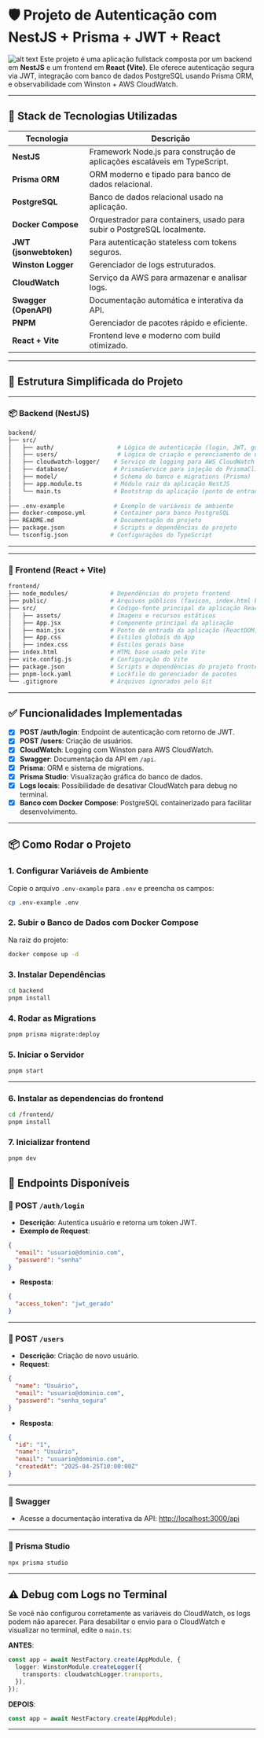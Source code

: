 # 🛡️ Projeto de Autenticação com NestJS + Prisma + JWT + React

![alt text](image.png)
Este projeto é uma aplicação fullstack composta por um backend em **NestJS** e um frontend em **React (Vite)**. Ele oferece autenticação segura via JWT, integração com banco de dados PostgreSQL usando Prisma ORM, e observabilidade com Winston + AWS CloudWatch.

---

## 🚀 Stack de Tecnologias Utilizadas

| Tecnologia         | Descrição                                                                 |
|--------------------|---------------------------------------------------------------------------|
| **NestJS**         | Framework Node.js para construção de aplicações escaláveis em TypeScript. |
| **Prisma ORM**     | ORM moderno e tipado para banco de dados relacional.                      |
| **PostgreSQL**     | Banco de dados relacional usado na aplicação.                             |
| **Docker Compose** | Orquestrador para containers, usado para subir o PostgreSQL localmente.   |
| **JWT (jsonwebtoken)** | Para autenticação stateless com tokens seguros.                    |
| **Winston Logger** | Gerenciador de logs estruturados.                                          |
| **CloudWatch**     | Serviço da AWS para armazenar e analisar logs.                            |
| **Swagger (OpenAPI)** | Documentação automática e interativa da API.                         |
| **PNPM**           | Gerenciador de pacotes rápido e eficiente.                                |
| **React + Vite**   | Frontend leve e moderno com build otimizado.                              |

---

## 📁 Estrutura Simplificada do Projeto
---
### 📦 Backend (NestJS)


```bash
backend/
├── src/
│   ├── auth/                  # Lógica de autenticação (login, JWT, guards, DTOs)
│   ├── users/                 # Lógica de criação e gerenciamento de usuários
│   ├── cloudwatch-logger/    # Serviço de logging para AWS CloudWatch (via Winston)
│   ├── database/             # PrismaService para injeção do PrismaClient
│   ├── model/                # Schema do banco e migrations (Prisma)
│   ├── app.module.ts         # Módulo raiz da aplicação NestJS
│   └── main.ts               # Bootstrap da aplicação (ponto de entrada)
│
├── .env-example              # Exemplo de variáveis de ambiente
├── docker-compose.yml        # Container para banco PostgreSQL
├── README.md                 # Documentação do projeto
├── package.json              # Scripts e dependências do projeto
└── tsconfig.json            # Configurações do TypeScript
```
---
---

### 🎨 Frontend (React + Vite)

```bash
frontend/
├── node_modules/            # Dependências do projeto frontend
├── public/                  # Arquivos públicos (favicon, index.html base)
├── src/                     # Código-fonte principal da aplicação React
│   ├── assets/              # Imagens e recursos estáticos
│   ├── App.jsx              # Componente principal da aplicação
│   ├── main.jsx             # Ponto de entrada da aplicação (ReactDOM)
│   ├── App.css              # Estilos globais do App
│   ├── index.css            # Estilos gerais base
├── index.html               # HTML base usado pelo Vite
├── vite.config.js           # Configuração do Vite
├── package.json             # Scripts e dependências do projeto frontend
├── pnpm-lock.yaml           # Lockfile do gerenciador de pacotes
└── .gitignore               # Arquivos ignorados pelo Git
```
---


## ✅ Funcionalidades Implementadas

- [x] **POST /auth/login**: Endpoint de autenticação com retorno de JWT.
- [x] **POST /users**: Criação de usuários.
- [x] **CloudWatch**: Logging com Winston para AWS CloudWatch.
- [x] **Swagger**: Documentação da API em `/api`.
- [x] **Prisma**: ORM e sistema de migrations.
- [x] **Prisma Studio**: Visualização gráfica do banco de dados.
- [x] **Logs locais**: Possibilidade de desativar CloudWatch para debug no terminal.
- [x] **Banco com Docker Compose**: PostgreSQL containerizado para facilitar desenvolvimento.

---

## 📦 Como Rodar o Projeto

### 1. Configurar Variáveis de Ambiente

Copie o arquivo `.env-example` para `.env` e preencha os campos:

```bash
cp .env-example .env
```

### 2. Subir o Banco de Dados com Docker Compose

Na raiz do projeto:

```bash
docker compose up -d
```

### 3. Instalar Dependências

```bash
cd backend 
pnpm install
```

### 4. Rodar as Migrations

```bash
pnpm prisma migrate:deploy
```

### 5. Iniciar o Servidor

```bash
pnpm start
```

---


### 6. Instalar as dependencias do frontend
```bash
cd /frontend/
pnpm install

```

### 7. Inicializar frontend

```bash
pnpm dev
```


## 🔁 Endpoints Disponíveis

### 🔐 POST `/auth/login`
- **Descrição**: Autentica usuário e retorna um token JWT.
- **Exemplo de Request**:
```json
{
  "email": "usuario@dominio.com",
  "password": "senha"
}
```
- **Resposta**:
```json
{
  "access_token": "jwt_gerado"
}
```

---

### 👤 POST `/users`
- **Descrição**: Criação de novo usuário.
- **Request**:
```json
{
  "name": "Usuário",
  "email": "usuario@dominio.com",
  "password": "senha_segura"
}
```
- **Resposta**:
```json
{
  "id": "1",
  "name": "Usuário",
  "email": "usuario@dominio.com",
  "createdAt": "2025-04-25T10:00:00Z"
}
```

---

### 📘 Swagger
- Acesse a documentação interativa da API:
  [http://localhost:3000/api](http://localhost:3000/api)

---

### 🧪 Prisma Studio

```bash
npx prisma studio
```

---

## ⚠️ Debug com Logs no Terminal

Se você não configurou corretamente as variáveis do CloudWatch, os logs podem não aparecer. Para desabilitar o envio para o CloudWatch e visualizar no terminal, edite o `main.ts`:

**ANTES**:
```ts
const app = await NestFactory.create(AppModule, {
  logger: WinstonModule.createLogger({
    transports: cloudwatchLogger.transports,
  }),
});
```

**DEPOIS**:
```ts
const app = await NestFactory.create(AppModule);
```

---
